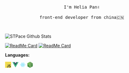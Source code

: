 <p align="center">
  <samp>
    I'm Helia Pan✌️
    <br><br>
    front-end developer from china🇨🇳
  </samp>
</p>

<br>

![STPace Github Stats](https://github-readme-stats.vercel.app/api?username=STPace&show_icons=true&theme=radical)

[![ReadMe Card](https://github-readme-stats.vercel.app/api/pin/?username=STPace&repo=fe-spring&theme=radical)](https://github.com/STPace/fe-spring)
[![ReadMe Card](https://github-readme-stats.vercel.app/api/pin/?username=STPace&repo=aolige&theme=radical)](https://github.com/STPace/aolige)

**Languages:**  

<code><img height="20" src="https://raw.githubusercontent.com/github/explore/80688e429a7d4ef2fca1e82350fe8e3517d3494d/topics/javascript/javascript.png"></code>
<code><img height="20" src="https://raw.githubusercontent.com/github/explore/80688e429a7d4ef2fca1e82350fe8e3517d3494d/topics/vue/vue.png"></code>
<code><img height="20" src="https://raw.githubusercontent.com/github/explore/80688e429a7d4ef2fca1e82350fe8e3517d3494d/topics/react/react.png"></code>
<code><img height="20" src="https://raw.githubusercontent.com/github/explore/80688e429a7d4ef2fca1e82350fe8e3517d3494d/topics/nodejs/nodejs.png"></code>

